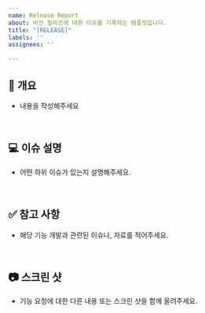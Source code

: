 ```yaml
---
name: Release Report
about: 버전 릴리즈에 대한 이슈를 기록하는 템플릿입니다.
title: "[RELEASE]"
labels: ''
assignees: ''

---
```


## 📌  개요

- 내용을 작성해주세요

<br>

## 💻  이슈 설명

- 어떤 하위 이슈가 있는지 설명해주세요.

<br>

## ✅  참고 사항

- 해당 기능 개발과 관련된 이슈나, 자료를 적어주세요.

<br>

## 📷  스크린 샷
- 기능 요청에 대한 다른 내용 또는 스크린 샷을 함께 올려주세요.

